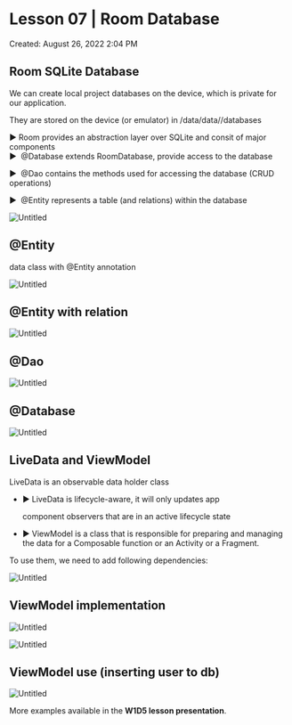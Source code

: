 # Lesson 07 | Room Database

Created: August 26, 2022 2:04 PM

## Room SQLite Database

We can create local project databases on the device, which is private for our application.

They are stored on the device (or emulator) in     /data/data/<package>/databases

▶ Room provides an abstraction layer over SQLite and consit of major components					
▶  @Database extends RoomDatabase, provide access to the
database

▶  @Dao contains the methods used for accessing the database
(CRUD operations)

▶  @Entity represents a table (and relations) within the database

![Untitled](Lesson%2007%20Room%20Database%206f1602a3423a4b80994f09d115c8e40c/Untitled.png)

## @Entity

data class with @Entity annotation

![Untitled](Lesson%2007%20Room%20Database%206f1602a3423a4b80994f09d115c8e40c/Untitled%201.png)

## @Entity with relation

![Untitled](Lesson%2007%20Room%20Database%206f1602a3423a4b80994f09d115c8e40c/Untitled%202.png)

## @Dao

![Untitled](Lesson%2007%20Room%20Database%206f1602a3423a4b80994f09d115c8e40c/Untitled%203.png)

## @Database

![Untitled](Lesson%2007%20Room%20Database%206f1602a3423a4b80994f09d115c8e40c/Untitled%204.png)

## LiveData and ViewModel

LiveData is an observable data holder class

- ▶ LiveData is lifecycle-aware, it will only updates app
    
    component observers that are in an active lifecycle state
    
- ▶ ViewModel is a class that is responsible for preparing and
managing the data for a Composable function or an Activity
or a Fragment.

To use them, we need to add following dependencies:

![Untitled](Lesson%2007%20Room%20Database%206f1602a3423a4b80994f09d115c8e40c/Untitled%205.png)

## ViewModel implementation

![Untitled](Lesson%2007%20Room%20Database%206f1602a3423a4b80994f09d115c8e40c/Untitled%206.png)

![Untitled](Lesson%2007%20Room%20Database%206f1602a3423a4b80994f09d115c8e40c/Untitled%207.png)

## ViewModel use (inserting user to db)

![Untitled](Lesson%2007%20Room%20Database%206f1602a3423a4b80994f09d115c8e40c/Untitled%208.png)

More examples available in the **W1D5 lesson presentation**.